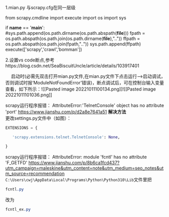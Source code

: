 1.mian.py 与scrapy.cfg在同一层级

from scrapy.cmdline import execute
import os
import sys

if __name__ == '__main__':
    #sys.path.append(os.path.dirname(os.path.abspath(__file__)))
    fpath = os.path.abspath(os.path.join(os.path.dirname(__file__),".."))
    ffpath = os.path.abspath(os.path.join(fpath,".."))
    sys.path.append(ffpath)
    execute(['scrapy','crawl','bomman'])

2.设置vs code断点,参考https://blog.csdn.net/SeaBiscuitUncle/article/details/103917401

　 启动时(必需先双击打开mian.py文件,在mian.py文件下点击运行-->启动调试，否则调试时报‘ModuleNotFoundError’错误)，断点调试后，可在控制台输入变量查看，如下所示：![[Pasted image 20221011100134.png]]![[Pasted image 20221011101036.png]]


scrapy运行程序报错：
AttributeError:'TelnetConsole' object has no attribute 'port'
https://www.jianshu.com/p/d2a8e7641a51
**解决方法**  
更改settings.py文件中（如图）：

```python
EXTENSIONS = {

   'scrapy.extensions.telnet.TelnetConsole': None,

}
```


scrapy运行程序报错：
AttributeError: module 'fcntl' has no attribute 'F_GETFD'
https://www.jianshu.com/p/8b6ca1fcd437?utm_campaign=maleskine&utm_content=note&utm_medium=seo_notes&utm_source=recommendation
`C:\Users\cwj\AppData\Local\Programs\Python\Python310\Lib`文件里把
```css
fcntl.py
```
改为

```css
fcntl_ex.py
```